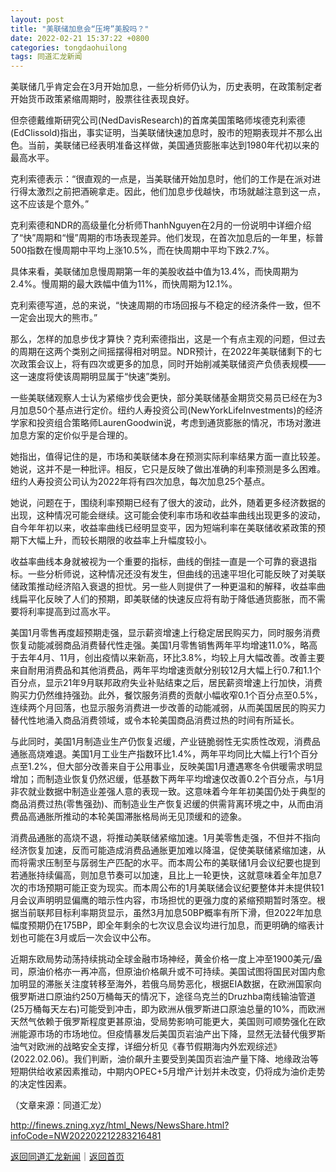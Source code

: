 ```yaml
---
layout: post
title: "美联储加息会“压垮”美股吗？"
date: 2022-02-21 15:37:22 +0800
categories: tongdaohuilong
tags: 同道汇龙新闻
---
```

<p>美联储几乎肯定会在3月开始加息，一些分析师仍认为，历史表明，在政策制定者开始货币政策紧缩周期时，股票往往表现良好。</p><p>但奈德戴维斯研究公司(NedDavisResearch)的首席美国策略师埃德克利索德(EdClissold)指出，事实证明，当美联储快速加息时，股市的短期表现并不那么出色。当前，美联储已经表明准备这样做，美国通货膨胀率达到1980年代初以来的最高水平。</p><p>克利索德表示：“很直观的一点是，当美联储开始加息时，他们的工作是在派对进行得太激烈之前把酒碗拿走。因此，他们加息步伐越快，市场就越注意到这一点，这不应该是个意外。”</p><p>克利索德和NDR的高级量化分析师ThanhNguyen在2月的一份说明中详细介绍了“快”周期和“慢”周期的市场表现差异。他们发现，在首次加息后的一年里，标普500指数在慢周期中平均上涨10.5%，而在快周期中平均下跌2.7%。</p><p>具体来看，美联储加息慢周期第一年的美股收益中值为13.4%，而快周期为2.4%。慢周期的最大跌幅中值为11%，而快周期为12.1%。</p><p>克利索德写道，总的来说，“快速周期的市场回报与不稳定的经济条件一致，但不一定会出现大的熊市。”</p><p>那么，怎样的加息步伐才算快？克利索德指出，这是一个有点主观的问题，但过去的周期在这两个类别之间摇摆得相对明显。NDR预计，在2022年美联储剩下的七次政策会议上，将有四次或更多的加息，同时开始削减美联储资产负债表规模——这一速度将使该周期明显属于“快速”类别。</p><p>一些美联储观察人士认为紧缩步伐会更快，部分美联储基金期货交易员已经在为3月加息50个基点进行定价。纽约人寿投资公司(NewYorkLifeInvestments)的经济学家和投资组合策略师LaurenGoodwin说，考虑到通货膨胀的情况，市场对激进加息方案的定价似乎是合理的。</p><p>她指出，值得记住的是，市场和美联储本身在预测实际利率结果方面一直比较差。她说，这并不是一种批评。相反，它只是反映了做出准确的利率预测是多么困难。纽约人寿投资公司认为2022年将有四次加息，每次加息25个基点。</p><p>她说，问题在于，围绕利率预期已经有了很大的波动，此外，随着更多经济数据的出现，这种情况可能会继续。这可能会使利率市场和收益率曲线出现更多的波动，自今年年初以来，收益率曲线已经明显变平，因为短端利率在美联储收紧政策的预期下大幅上升，而较长期限的收益率上升幅度较小。</p><p>收益率曲线本身就被视为一个重要的指标，曲线的倒挂一直是一个可靠的衰退指标。一些分析师说，这种情况还没有发生，但曲线的迅速平坦化可能反映了对美联储政策推动经济陷入衰退的担忧。另一些人则提供了一种更温和的解释，收益率曲线扁平化反映了人们的预期，即美联储的快速反应将有助于降低通货膨胀，而不需要将利率提高到过高水平。</p><p>美国1月零售再度超预期走强，显示薪资增速上行稳定居民购买力，同时服务消费恢复动能减弱商品消费替代性走强。美国1月零售销售两年平均增速11.0%，略高于去年4月、11月，创出疫情以来新高，环比3.8%，均较上月大幅改善。改善主要来自耐用消费品和其他消费品，两年平均增速贡献分别较12月大幅上行0.7和1.1个百分点，显示21年9月联邦政府失业补贴结束之后，居民薪资增速上行加快，消费购买力仍然维持强劲。此外，餐饮服务消费的贡献小幅收窄0.1个百分点至0.5%，连续两个月回落，也显示服务消费进一步改善的动能减弱，从而美国居民的购买力替代性地涌入商品消费领域，或令本轮美国商品消费过热的时间有所延长。</p><p>与此同时，美国1月制造业生产仍恢复迟缓，产业链脆弱性无实质性改观，消费品通胀高烧难退。美国1月工业生产指数环比1.4%，两年平均同比大幅上行1个百分点至1.2%，但大部分改善来自于公用事业，反映美国1月遭遇寒冬令供暖需求明显增加；而制造业恢复仍然迟缓，低基数下两年平均增速仅改善0.2个百分点，与1月非农就业数据中制造业差强人意的表现一致。这意味着今年年初美国仍处于典型的商品消费过热(零售强劲)、而制造业生产恢复迟缓的供需背离环境之中，从而由消费品高通胀所推动的本轮美国滞胀格局尚无见顶缓和的迹象。</p><p>消费品通胀的高烧不退，将推动美联储紧缩加速。1月美零售走强，不但并不指向经济恢复加速，反而可能造成消费品通胀更加难以降温，促使美联储紧缩加速，从而将需求压制至与孱弱生产匹配的水平。而本周公布的美联储1月会议纪要也提到若通胀持续偏高，则加息节奏可以加速，且比上一轮更快，这就意味着全年加息7次的市场预期可能正变为现实。而本周公布的1月美联储会议纪要整体并未提供较1月会议声明明显偏鹰的暗示性内容，市场担忧的更强力度的紧缩预期暂时落空。根据当前联邦目标利率期货显示，虽然3月加息50BP概率有所下滑，但2022年加息幅度预期仍在175BP，即全年剩余的七次议息会议均进行加息，而更明确的缩表计划也可能在3月或后一次会议中公布。</p><p>近期东欧局势动荡持续挑动全球金融市场神经，黄金价格一度上冲至1900美元/盎司，原油价格亦一再冲高，但原油价格飙升或不可持续。美国试图将国民对国内愈加明显的滞胀关注度转移至海外，若俄乌局势恶化，根据EIA数据，在欧洲国家向俄罗斯进口原油约250万桶每天的情况下，途径乌克兰的Druzhba南线输油管道(25万桶每天左右)可能受到冲击，即为欧洲从俄罗斯进口原油总量的10%，而欧洲天然气依赖于俄罗斯程度更甚原油，受局势影响可能更大，美国则可顺势强化在欧洲能源市场的市场地位。但疫情暴发后美国页岩油产出下降，显然无法替代俄罗斯油气对欧洲的战略安全支撑，详细分析见《春节假期海内外宏观综述》(2022.02.06)。我们判断，油价飙升主要受到美国页岩油产量下降、地缘政治等短期供给收紧因素推动，中期内OPEC+5月增产计划并未改变，仍将成为油价走势的决定性因素。</p><p class="em_media">（文章来源：同道汇龙）</p>

<http://finews.zning.xyz/html_News/NewsShare.html?infoCode=NW202202212283216481>

[返回同道汇龙新闻](//finews.withounder.com/category/tongdaohuilong.html)｜[返回首页](//finews.withounder.com/)